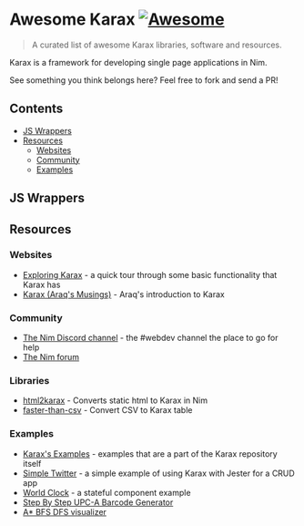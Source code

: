 # Awesome Karax [![Awesome](https://awesome.re/badge.svg)](https://awesome.re)

> A curated list of awesome Karax libraries, software and resources.

Karax is a framework for developing single page applications in Nim.

See something you think belongs here? Feel free to fork and send a PR!

## Contents
- [JS Wrappers](#js-wrappers)
- [Resources](#resources)
    - [Websites](#websites)
    - [Community](#community)
    - [Examples](#examples)

## JS Wrappers
## Resources
### Websites
- [Exploring Karax](https://moigagoo.svbtle.com/exploring-karax) - a quick tour through some basic functionality that Karax has
- [Karax (Araq's Musings)](https://nim-lang.org/araq/karax.html) - Araq's introduction to Karax
### Community
- [The Nim Discord channel](https://discord.gg/ptW3Rb3) - the #webdev channel the place to go for help
- [The Nim forum](http://forum.nim-lang.org/)
### Libraries
- [html2karax](https://github.com/nim-lang-cn/html2karax) - Converts static html to Karax in Nim
- [faster-than-csv](https://github.com/juancarlospaco/faster-than-csv#csv2karax) - Convert CSV to Karax table
### Examples
- [Karax's Examples](https://github.com/karaxnim/karax/tree/master/examples) - examples that are a part of the Karax repository itself
- [Simple Twitter](https://github.com/ajusa/simple-twitter) - a simple example of using Karax with Jester for a CRUD app
- [World Clock](https://github.com/ilmanzo/karax_clock) - a stateful component example
- [Step By Step UPC-A Barcode Generator](https://github.com/CEShahed/linear-barcode/)
- [A* BFS DFS visualizer](https://github.com/hamidb80/maze-vis)
